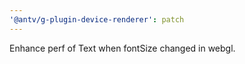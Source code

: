 ```yaml
---
'@antv/g-plugin-device-renderer': patch
---
```


Enhance perf of Text when fontSize changed in webgl.
